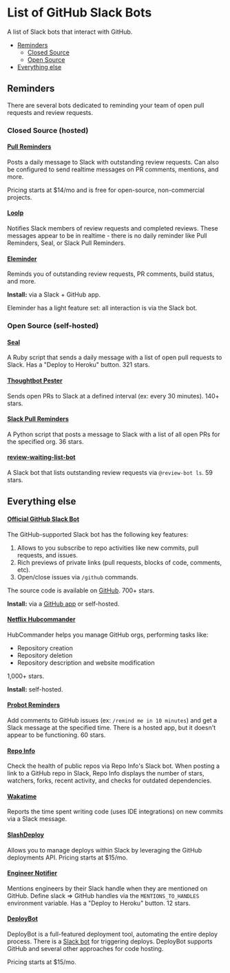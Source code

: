 # List of GitHub Slack Bots

A list of Slack bots that interact with GitHub.

* [Reminders](#reminders)
  * [Closed Source](#closed-source-hosted)
  * [Open Source](#open-source-self-hosted)
* [Everything else](#everything-else)

## Reminders

There are several bots dedicated to reminding your team of open pull requests and review requests.

### Closed Source (hosted)

#### [Pull Reminders](https://pullreminders.com)

Posts a daily message to Slack with outstanding review requests. Can also be configured to send realtime messages on PR comments, mentions, and more. 

Pricing starts at $14/mo and is free for open-source, non-commercial projects.

#### [Loolp](https://www.loolp.com/)

Notifies Slack members of review requests and completed reviews. These messages appear to be in realtime - there is no daily reminder like Pull Reminders, Seal, or Slack Pull Reminders.

#### [Eleminder](https://eleminder.com/)

Reminds you of outstanding review requests, PR comments, build status, and more.

__Install:__ via a Slack + GitHub app. 

Eleminder has a light feature set: all interaction is via the Slack bot.

### Open Source (self-hosted)

#### [Seal](https://github.com/binaryberry/seal)

A Ruby script that sends a daily message with a list of open pull requests to Slack. Has a "Deploy to Heroku" button. 321 stars.

#### [Thoughtbot Pester](https://github.com/thoughtbot/pester)

Sends open PRs to Slack at a defined interval (ex: every 30 minutes). 140+ stars.

#### [Slack Pull Reminders](https://github.com/ekmartin/slack-pull-reminder)

A Python script that posts a message to Slack with a list of all open PRs for the specified org. 36 stars.

#### [review-waiting-list-bot](https://github.com/ohbarye/review-waiting-list-bot)

A Slack bot that lists outstanding review requests via `@review-bot ls`. 59 stars.

## Everything else

#### [Official GitHub Slack Bot](https://slack.github.com/)

The GitHub-supported Slack bot has the following key features:

1. Allows to you subscribe to repo activities like new commits, pull requests, and issues. 
2. Rich previews of private links (pull requests, blocks of code, comments, etc).
3. Open/close issues via `/github` commands.

The source code is available on [GitHub](https://github.com/integrations/slack). 700+ stars.

__Install:__ via a [GitHub app](https://github.com/marketplace/slack-github) or self-hosted.

#### [Netflix Hubcommander](https://github.com/Netflix/hubcommander)

HubCommander helps you manage GitHub orgs, performing tasks like:

* Repository creation
* Repository deletion
* Repository description and website modification

1,000+ stars.

__Install:__ self-hosted.

#### [Probot Reminders](https://github.com/probot/reminders)

Add comments to GitHub issues (ex: `/remind me in 10 minutes`) and get a Slack message at the specified time. There is a hosted app, but it doesn't appear to be functioning. 60 stars.

#### [Repo Info](https://gitrepo.info/)

Check the health of public repos via Repo Info's Slack bot. When posting a link to a GitHub repo in Slack, Repo Info displays the number of stars, watchers, forks, recent activity, and checks for outdated dependencies.

#### [Wakatime](https://wakatime.com/slack)

Reports the time spent writing code (uses IDE integrations) on new commits via a Slack message.

#### [SlashDeploy](https://getslashdeploy.com/)

Allows you to manage deploys within Slack by leveraging the GitHub deployments API. Pricing starts at $15/mo.

#### [Engineer Notifier](https://github.com/petrgazarov/engineer-notifier)

Mentions engineers by their Slack handle when they are mentioned on GitHub. Define slack => GitHub handles via the `MENTIONS_TO_HANDLES` environment variable. Has a "Deploy to Heroku" button. 12 stars.

#### [DeployBot](https://deploybot.com/)

DeployBot is a full-featured deployment tool, automating the entire deploy process. There is a [Slack bot](https://support.deploybot.com/article/90-how-do-deploybot-and-slack-work-together) for triggering deploys. DeployBot supports GitHub and several other approaches for code hosting.

Pricing starts at $15/mo.
